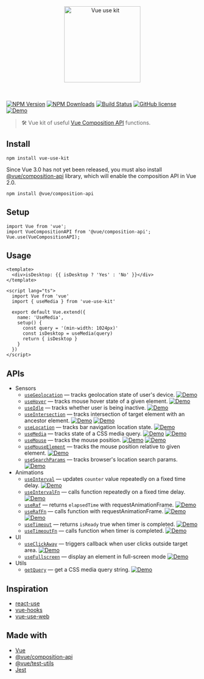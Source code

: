 <p align="center">
  <br>
  <br>
  <a href="https://github.com/microcipcip/vue-use-kit">
    <img 
      src="https://raw.githubusercontent.com/microcipcip/vue-use-kit/master/public/branding/logo.png" 
      alt="Vue use kit" 
      width="200" 
    />
  </a>
  <br>
  <br>
  <br>
</p>

[![NPM Version](https://img.shields.io/npm/v/vue-use-kit.svg)](https://www.npmjs.com/package/vue-use-kit) [![NPM Downloads](https://img.shields.io/npm/dm/vue-use-kit.svg)](https://www.npmjs.com/package/vue-use-kit) [![Build Status](https://img.shields.io/travis/microcipcip/vue-use-kit/master.svg)](https://travis-ci.org/microcipcip/vue-use-kit) [![GitHub license](https://img.shields.io/github/license/microcipcip/vue-use-kit?style=flat-square)](https://github.com/microcipcip/vue-use-kit/blob/master/LICENSE)
[![Demo](https://img.shields.io/badge/demos-🚀-yellow.svg)](https://microcipcip.github.io/vue-use-kit/)

> 🛠️ Vue kit of useful [Vue Composition API](https://vue-composition-api-rfc.netlify.com) functions.</em>

## Install

```shell script
npm install vue-use-kit
```

Since Vue 3.0 has not yet been released, you must also install [@vue/composition-api](https://github.com/vuejs/composition-api) library, which will enable the composition API in Vue 2.0.

```shell script
npm install @vue/composition-api
```

## Setup

```
import Vue from 'vue';
import VueCompositionAPI from '@vue/composition-api';
Vue.use(VueCompositionAPI);
```

## Usage

```
<template>
  <div>isDesktop: {{ isDesktop ? 'Yes' : 'No' }}</div>
</template>

<script lang="ts">
  import Vue from 'vue'
  import { useMedia } from 'vue-use-kit'

  export default Vue.extend({
    name: 'UseMedia',
    setup() {
      const query = '(min-width: 1024px)'
      const isDesktop = useMedia(query)
      return { isDesktop }
    }
  })
</script>
```

## APIs

- Sensors
  - [`useGeolocation`](./src/components/useGeolocation/stories/useGeolocation.md) &mdash; tracks geolocation state of user's device.
    [![Demo](https://img.shields.io/badge/demo-🚀-yellow.svg)](https://microcipcip.github.io/vue-use-kit/?path=/story/sensors-usegeolocation--demo)
  - [`useHover`](./src/components/useHover/stories/useHover.md) &mdash; tracks mouse hover state of a given element.
    [![Demo](https://img.shields.io/badge/demo-🚀-yellow.svg)](https://microcipcip.github.io/vue-use-kit/?path=/story/sensors-usehover--demo)
  - [`useIdle`](./src/components/useIdle/stories/useIdle.md) &mdash; tracks whether user is being inactive.
    [![Demo](https://img.shields.io/badge/demo-🚀-yellow.svg)](https://microcipcip.github.io/vue-use-kit/?path=/story/sensors-useidle--demo)
  - [`useIntersection`](./src/components/useIntersection/stories/useIntersection.md) &mdash; tracks intersection of target element with an ancestor element.
    [![Demo](https://img.shields.io/badge/demo-🚀-yellow.svg)](https://microcipcip.github.io/vue-use-kit/?path=/story/sensors-useintersection--demo)
    [![Demo](https://img.shields.io/badge/advanced_demo-🚀-yellow.svg)](https://microcipcip.github.io/vue-use-kit/?path=/story/sensors-useintersection--advanced-demo)
  - [`useLocation`](./src/components/useLocation/stories/useLocation.md) &mdash; tracks bar navigation location state.
    [![Demo](https://img.shields.io/badge/demo-🚀-yellow.svg)](https://microcipcip.github.io/vue-use-kit/?path=/story/sensors-uselocation--demo)
  - [`useMedia`](./src/components/useMedia/stories/useMedia.md) &mdash; tracks state of a CSS media query.
    [![Demo](https://img.shields.io/badge/demo-🚀-yellow.svg)](https://microcipcip.github.io/vue-use-kit/?path=/story/sensors-usemedia--demo)
    [![Demo](https://img.shields.io/badge/advanced_demo-🚀-yellow.svg)](https://microcipcip.github.io/vue-use-kit/?path=/story/sensors-usemedia--advanced-demo)
  - [`useMouse`](./src/components/useMouse/stories/useMouse.md) &mdash; tracks the mouse position.
    [![Demo](https://img.shields.io/badge/demo-🚀-yellow.svg)](https://microcipcip.github.io/vue-use-kit/?path=/story/sensors-usemouse--demo)
    [![Demo](https://img.shields.io/badge/advanced_demo-🚀-yellow.svg)](https://microcipcip.github.io/vue-use-kit/?path=/story/sensors-usemouse--advanced-demo)
  - [`useMouseElement`](./src/components/useMouseElement/stories/useMouseElement.md) &mdash; tracks the mouse position relative to given element.
    [![Demo](https://img.shields.io/badge/demo-🚀-yellow.svg)](https://microcipcip.github.io/vue-use-kit/?path=/story/sensors-usemouseelement--demo)
  - [`useSearchParams`](./src/components/useSearchParams/stories/useSearchParams.md) &mdash; tracks browser's location search params.
    [![Demo](https://img.shields.io/badge/demo-🚀-yellow.svg)](https://microcipcip.github.io/vue-use-kit/?path=/story/sensors-usesearchparams--demo)
- Animations
  - [`useInterval`](./src/components/useInterval/stories/useInterval.md) &mdash; updates `counter` value repeatedly on a fixed time delay.
    [![Demo](https://img.shields.io/badge/demo-🚀-yellow.svg)](https://microcipcip.github.io/vue-use-kit/?path=/story/animations-useinterval--demo)
  - [`useIntervalFn`](./src/components/useIntervalFn/stories/useIntervalFn.md) &mdash; calls function repeatedly on a fixed time delay.
    [![Demo](https://img.shields.io/badge/demo-🚀-yellow.svg)](https://microcipcip.github.io/vue-use-kit/?path=/story/animations-useintervalfn--demo)
  - [`useRaf`](./src/components/useRaf/stories/useRaf.md) &mdash; returns `elapsedTime` with requestAnimationFrame.
    [![Demo](https://img.shields.io/badge/demo-🚀-yellow.svg)](https://microcipcip.github.io/vue-use-kit/?path=/story/animations-useraf--demo)
  - [`useRafFn`](./src/components/useRafFn/stories/useRafFn.md) &mdash; calls function with requestAnimationFrame.
    [![Demo](https://img.shields.io/badge/demo-🚀-yellow.svg)](https://microcipcip.github.io/vue-use-kit/?path=/story/animations-useraffn--demo)
    [![Demo](https://img.shields.io/badge/advanced_demo-🚀-yellow.svg)](https://microcipcip.github.io/vue-use-kit/?path=/story/animations-useraffn--advanced-demo)
  - [`useTimeout`](./src/components/useTimeout/stories/useTimeout.md) &mdash; returns `isReady` true when timer is completed.
    [![Demo](https://img.shields.io/badge/demo-🚀-yellow.svg)](https://microcipcip.github.io/vue-use-kit/?path=/story/animations-usetimeout--demo)
  - [`useTimeoutFn`](./src/components/useTimeoutFn/stories/useTimeoutFn.md) &mdash; calls function when timer is completed.
    [![Demo](https://img.shields.io/badge/demo-🚀-yellow.svg)](https://microcipcip.github.io/vue-use-kit/?path=/story/animations-usetimeoutfn--demo)
- UI
  - [`useClickAway`](./src/components/useClickAway/stories/useClickAway.md) &mdash; triggers callback when user clicks outside target area.
    [![Demo](https://img.shields.io/badge/demo-🚀-yellow.svg)](https://microcipcip.github.io/vue-use-kit/?path=/story/ui-useclickaway--demo)
  - [`useFullscreen`](./src/components/useFullscreen/stories/useFullscreen.md) &mdash; display an element in full-screen mode
    [![Demo](https://img.shields.io/badge/demo-🚀-yellow.svg)](https://microcipcip.github.io/vue-use-kit/?path=/story/ui-usefullscreen--demo)
- Utils
  - [`getQuery`](./src/components/getQuery/stories/getQuery.md) &mdash; get a CSS media query string.
    [![Demo](https://img.shields.io/badge/demo-🚀-yellow.svg)](https://microcipcip.github.io/vue-use-kit/?path=/story/utils-getquery--demo)

## Inspiration

- [react-use](https://github.com/streamich/react-use)
- [vue-hooks](https://github.com/u3u/vue-hooks)
- [vue-use-web](https://github.com/logaretm/vue-use-web)

## Made with

- [Vue](https://vuejs.org/)
- [@vue/composition-api](https://github.com/vuejs/composition-api)
- [@vue/test-utils](https://vue-test-utils.vuejs.org/)
- [Jest](https://jestjs.io/)
